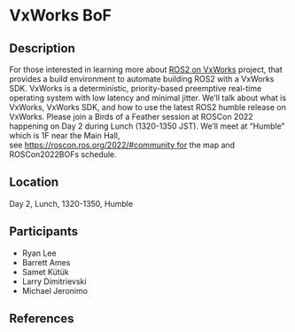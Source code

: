 # VxWorks BoF

## Description

For those interested in learning more about [ROS2 on VxWorks](https://github.com/Wind-River/vxworks7-ros2-build) project, that provides a build environment to automate building ROS2 with a VxWorks SDK.
VxWorks is a deterministic, priority-based preemptive real-time operating system with low latency and minimal jitter.
We’ll talk about what is VxWorks, VxWorks SDK, and how to use the latest ROS2 humble release on VxWorks.
Please join a Birds of a Feather session at ROSCon 2022 happening on Day 2 during Lunch (1320-1350 JST). We’ll meet at “Humble” which is 1F near the Main Hall, see https://roscon.ros.org/2022/#community for the map and ROSCon2022BOFs schedule.

## Location

Day 2, Lunch, 1320-1350, Humble

## Participants

- Ryan Lee
- Barrett Ames
- Samet Kütük
- Larry Dimitrievski
- Michael Jeronimo

## References
